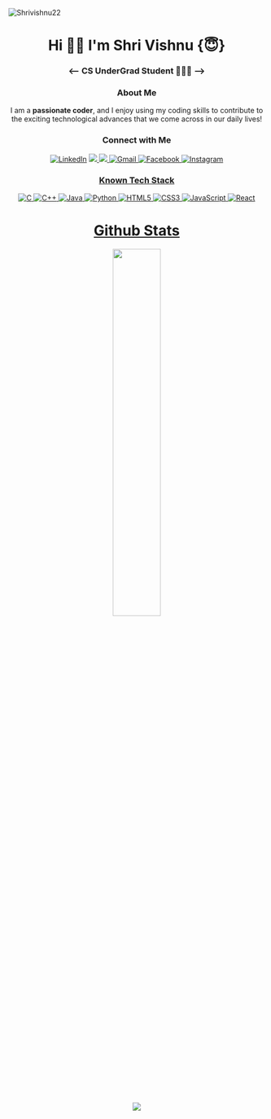<img src="https://komarev.com/ghpvc/?username=Shrivishnu22&label=Profile%20views&color=ce9927&style=flat" alt="Shrivishnu22" /> </p>
<h1 align="center">Hi 🖖🏻 I'm Shri Vishnu {😇}</h1>
<h3 align="center"><-- CS UnderGrad Student 🧑🏻‍💻   --></h3>



<h3 align="center">About Me</h3>
<p align="center">
  I am a <b>passionate coder</b>, and I enjoy using my coding skills to contribute to the exciting technological advances that we come across in our daily lives!
  </p>

<h3 align="center">Connect with Me</h3>
<div align="center">


<a  href="https://www.linkedin.com/in/shri-vishnu/" target="_blank"><img alt="LinkedIn" src="https://img.shields.io/badge/linkedin%20-%230077B5.svg?&style=for-the-badge&logo=linkedin&logoColor=white" /></a>
<a href="https://www.leetcode.com/shri_vishnu/"> <img src="https://img.shields.io/badge/leetcode-999999?style=for-the-badge&logo=leetcode&logoColor=black">
<a href="https://www.codechef.com/users/shrivishnu_22/"> <img src="https://img.shields.io/badge/codechef-800080?style=for-the-badge&logo=codechef&logoColor=pink">
 </a>
<a href="mailto:shrivishnu2202@gmail.com"><img  alt="Gmail" src="https://img.shields.io/badge/Gmail-D14836?style=for-the-badge&logo=gmail&logoColor=white" /><a href="https://www.facebook.com/viShnu.d.craze.3/" target="_blank">
<img alt="Facebook" src="https://img.shields.io/badge/Facebook%20-%231877F2.svg?&style=for-the-badge&logo=Facebook&logoColor=white" />
<a  href="https://www.instagram.com/shri_vishnu_22/"><img alt=" Instagram" src="https://img.shields.io/badge/instagram-209230?style=for-the-badge&logo=instagram&logoColor=white">

</div>

<h3 align="center">Known Tech Stack</h3>

<p align="center"> 
 <img alt="C" src="https://img.shields.io/badge/c-%2300599C.svg?&style=for-the-badge&logo=c&logoColor=white" />
<img alt="C++" src="https://img.shields.io/badge/c++-%2300599C.svg?&style=for-the-badge&logo=c%2B%2B&ogoColor=white" />
 <img alt="Java" src="https://img.shields.io/badge/java-%93I8234B.svg?&style=for-the-badge&logo=java&logoColor=brown" />
 <img alt="Python" src="https://img.shields.io/badge/python-%23323330.svg?&style=for-the-badge&logo=python&logoColor=%278F7D64E" />
<img alt="HTML5" src="https://img.shields.io/badge/html5-%23E34F26.svg?&style=for-the-badge&logo=html5&logoColor=white" />
 <img alt="CSS3" src="https://img.shields.io/badge/css3-%231572B6.svg?&style=for-the-badge&logo=css3&logoColor=white" />
 <img alt="JavaScript" src="https://img.shields.io/badge/javascript-%23323330.svg?&style=for-the-badge&logo=javascript&logoColor=%23F7DF1E" />
  <img alt="React" src="https://img.shields.io/badge/react-%23323330.svg?&style=for-the-badge&logo=react&logoColor=%978F7D64E" />
</p>

<h1 align="center">Github Stats</h1>
 <div align="center" >
<img width="43%" src="https://github-readme-stats.vercel.app/api?username=shrivishnu22&theme=tokyonight&show_icons=true"> 
</div> 
<div align="center">
 <img src="https://github-readme-streak-stats.herokuapp.com/?user=shrivishnu22")">
</div>
